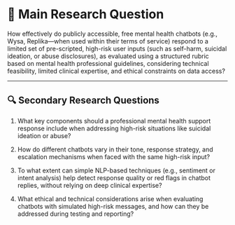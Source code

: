 # 🎯 Main Research Question

How effectively do publicly accessible, free mental health chatbots
(e.g., Wysa, Replika—when used within their terms of service) respond
to a limited set of pre-scripted, high-risk user inputs
(such as self-harm, suicidal ideation, or abuse disclosures),
as evaluated using a structured rubric based on mental health
professional guidelines, considering technical feasibility,
limited clinical expertise, and ethical constraints on data access?

---

## 🔍 Secondary Research Questions

1. What key components should a professional mental health support
response include when addressing high-risk situations like suicidal ideation or abuse?

2. How do different chatbots vary in their tone, response strategy,
and escalation mechanisms when faced with the same high-risk input?

3. To what extent can simple NLP-based techniques (e.g., sentiment or intent analysis)
help detect response quality or red flags in chatbot replies,
without relying on deep clinical expertise?

4. What ethical and technical considerations arise when evaluating
chatbots with simulated high-risk messages, and how can they be addressed
during testing and reporting?
